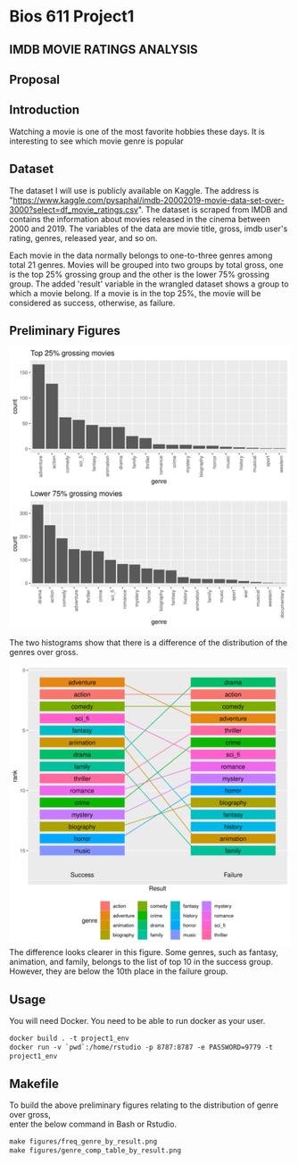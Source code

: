 Bios 611 Project1
=================
IMDB MOVIE RATINGS ANALYSIS
-------------------------------

Proposal
--------

Introduction
------------
 Watching a movie is one of the most favorite hobbies these days.
It is interesting to see which movie genre is popular 


Dataset
--------
 The dataset I will use is publicly available on Kaggle. The address is "https://www.kaggle.com/pysaphal/imdb-20002019-movie-data-set-over-3000?select=df_movie_ratings.csv".
The dataset is scraped from IMDB and contains the information about movies released in the cinema between 2000 and 2019.
The variables of the data are movie title, gross, imdb user's rating, genres, released year, and so on.


 Each movie in the data normally belongs to one-to-three genres among total 21 genres.
Movies will be grouped into two groups by total gross, one is the top 25% grossing group and the other is the lower 75% grossing group.
The added 'result' variable in the wrangled dataset shows a group to which a movie belong. If a movie is in the top 25%, the movie will be considered as success, otherwise, as failure.

Preliminary Figures
-------------------

![](assets/freq_genre_by_result.png)

 The two histograms show that there is a difference of the distribution of the genres over gross. 

![](assets/genre_comp_table_by_result.png)
 The difference looks clearer in this figure. Some genres, such as fantasy, animation, and family, belongs to the list of top 10 in the success group.
However, they are below the 10th place in the failure group. 


Usage
------------------

 You will need Docker. You need to be able to run docker as your user.

    docker build . -t project1_env
    docker run -v `pwd`:/home/rstudio -p 8787:8787 -e PASSWORD=9779 -t project1_env

Makefile
--------

 To build the above preliminary figures relating to the distribution of genre over gross,\
enter the below command in Bash or Rstudio.

	make figures/freq_genre_by_result.png
	make figures/genre_comp_table_by_result.png


